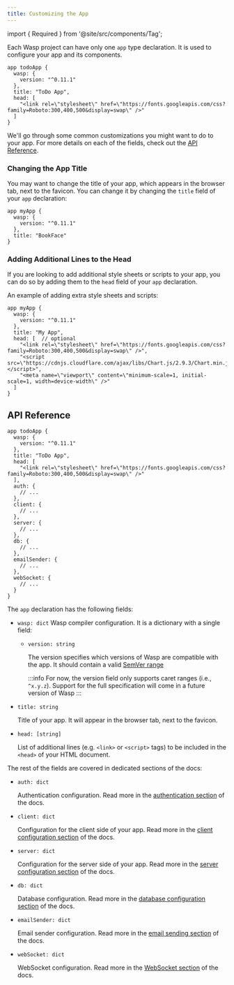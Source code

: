 ```yaml
---
title: Customizing the App
---
```


import { Required } from '@site/src/components/Tag';

Each Wasp project can have only one `app` type declaration. It is used to configure your app and its components.

```wasp
app todoApp {
  wasp: {
    version: "^0.11.1"
  },
  title: "ToDo App",
  head: [
    "<link rel=\"stylesheet\" href=\"https://fonts.googleapis.com/css?family=Roboto:300,400,500&display=swap\" />"
  ]
}
```

We'll go through some common customizations you might want to do to your app. For more details on each of the fields, check out the [API Reference](#api-reference).

### Changing the App Title

You may want to change the title of your app, which appears in the browser tab, next to the favicon. You can change it by changing the `title` field of your `app` declaration:

```wasp
app myApp {
  wasp: {
    version: "^0.11.1"
  },
  title: "BookFace"
}
```

### Adding Additional Lines to the Head

If you are looking to add additional style sheets or scripts to your app, you can do so by adding them to the `head` field of your `app` declaration.

An example of adding extra style sheets and scripts:

```wasp
app myApp {
  wasp: {
    version: "^0.11.1"
  },
  title: "My App",
  head: [  // optional
    "<link rel=\"stylesheet\" href=\"https://fonts.googleapis.com/css?family=Roboto:300,400,500&display=swap\" />",
    "<script src=\"https://cdnjs.cloudflare.com/ajax/libs/Chart.js/2.9.3/Chart.min.js\"></script>",
    "<meta name=\"viewport\" content=\"minimum-scale=1, initial-scale=1, width=device-width\" />"
  ]
}
```

## API Reference

```wasp
app todoApp {
  wasp: {
    version: "^0.11.1"
  },
  title: "ToDo App",
  head: [
    "<link rel=\"stylesheet\" href=\"https://fonts.googleapis.com/css?family=Roboto:300,400,500&display=swap\" />"
  ],
  auth: {
    // ...
  },
  client: {
    // ...
  },
  server: {
    // ...
  },
  db: {
    // ...
  },
  emailSender: {
    // ...
  },
  webSocket: {
    // ...
  }
}
```

The `app` declaration has the following fields:

- `wasp: dict` <Required />
  Wasp compiler configuration. It is a dictionary with a single field:

  - `version: string` <Required />

    The version specifies which versions of Wasp are compatible with the app. It should contain a valid [SemVer range](https://github.com/npm/node-semver#ranges)

    :::info
    For now, the version field only supports caret ranges (i.e., `^x.y.z`). Support for the full specification will come in a future version of Wasp
    :::

- `title: string` <Required />

  Title of your app. It will appear in the browser tab, next to the favicon.

- `head: [string]`

  List of additional lines (e.g. `<link>` or `<script>` tags) to be included in the `<head>` of your HTML document.

The rest of the fields are covered in dedicated sections of the docs:

- `auth: dict`

  Authentication configuration. Read more in the [authentication section](../auth/overview) of the docs.

- `client: dict`

  Configuration for the client side of your app. Read more in the [client configuration section](../project/client-config) of the docs.

- `server: dict`

  Configuration for the server side of your app. Read more in the [server configuration section](../project/server-config) of the docs.

- `db: dict`

  Database configuration. Read more in the [database configuration section](../data-model/backends) of the docs.

- `emailSender: dict`

  Email sender configuration. Read more in the [email sending section](../advanced/email) of the docs.

- `webSocket: dict`

  WebSocket configuration. Read more in the [WebSocket section](../advanced/web-sockets) of the docs.
